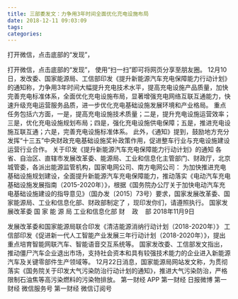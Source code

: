 ```yaml
---
title: 三部委发文：力争用3年时间全面优化充电设施布局
date: 2018-12-11 09:03:09
tags: 
categories: 
---
```

打开微信，点击底部的“发现”，
<!-- more -->
打开微信，点击底部的“发现”，
使用“扫一扫”即可将网页分享至朋友圈。
12月10日，发改委、国家能源局、工信部印发《提升新能源汽车充电保障能力行动计划》的通知称，力争用3年时间大幅提升充电技术水平，提高充电设施产品质量，加快完善充电标准体系，全面优化充电设施布局，显著增强充电网络互联互通能力，快速升级充电运营服务品质，进一步优化充电基础设施发展环境和产业格局。
重点任务包括六方面，一是，提高充电设施技术质量；二是，提升充电设施运营效率；三是，优化充电设施规划布局；四是，强化充电设施供电保障；五是，推进充电设施互联互通；六是，完善充电设施标准体系。
此外，《通知》提到，鼓励地方充分发挥“十三五”中央财政充电基础设施奖补政策作用，促进整车行业与充电设施建设运营行业合作。
关于印发《提升新能源汽车充电保障能力行动计划》的通知
各省、自治区、直辖市发展改革委、能源局、工业和信息化主管部门、财政厅，北京城管委，各派出能源监管机构，国家电网公司、南方电网公司：
为加快推进充电基础设施规划建设，全面提升新能源汽车充电保障能力，推动落实《电动汽车充电基础设施发展指南（2015-2020年）》，根据《国务院办公厅关于加快电动汽车充电基础设施建设的指导意见》（国办发〔2015〕73号）要求，国家发展改革委、国家能源局、工业和信息化部、财政部制定了
，现印发你们，请遵照执行。
国家发展改革委
国 家 能 源 局
工业和信息化部
财    政    部
2018年11月9日
 
 
发展改革委和国家能源局联合印发《清洁能源消纳行动计划（2018-2020年）》
工信部印发《促进新一代人工智能产业发展三年行动计划（2018-2020年）》，提出重点培育智能网联汽车、智能语音交互系统等。
国家发改委、工信部发文指出，推动僵尸汽车企业退出市场，支持社会资本和具有较强技术能力的企业进入新能源汽车及关键零部件生产领域等。
12月22日消息，国家能源局网站发文称，为贯彻落实《国务院关于印发大气污染防治行动计划的通知》，推进大气污染防治，严格限制石油焦等高污染燃料的污染物排放。
第一财经
APP
第一财经
日报微博
第一财经
微信服务号
第一财经
微信订阅号
